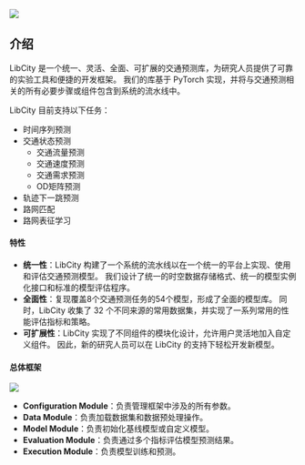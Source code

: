 ![](/_static/logo.png)

## 介绍

LibCity 是一个统一、灵活、全面、可扩展的交通预测库，为研究人员提供了可靠的实验工具和便捷的开发框架。 我们的库基于 PyTorch 实现，并将与交通预测相关的所有必要步骤或组件包含到系统的流水线中。

LibCity 目前支持以下任务：

* 时间序列预测
* 交通状态预测
  * 交通流量预测
  * 交通速度预测
  * 交通需求预测
  * OD矩阵预测
* 轨迹下一跳预测
* 路网匹配
* 路网表征学习

#### 特性

* **统一性**：LibCity 构建了一个系统的流水线以在一个统一的平台上实现、使用和评估交通预测模型。 我们设计了统一的时空数据存储格式、统一的模型实例化接口和标准的模型评估程序。
* **全面性**：复现覆盖8个交通预测任务的54个模型，形成了全面的模型库。 同时，LibCity 收集了 32 个不同来源的常用数据集，并实现了一系列常用的性能评估指标和策略。
* **可扩展性**：LibCity 实现了不同组件的模块化设计，允许用户灵活地加入自定义组件。 因此，新的研究人员可以在 LibCity 的支持下轻松开发新模型。

#### 总体框架

![](/_static/framework.png)

* **Configuration Module**：负责管理框架中涉及的所有参数。
* **Data Module**：负责加载数据集和数据预处理操作。
* **Model Module**：负责初始化基线模型或自定义模型。
* **Evaluation Module**：负责通过多个指标评估模型预测结果。
* **Execution Module**：负责模型训练和预测。

